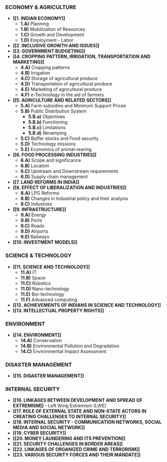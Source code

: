 ### **ECONOMY & AGRICULTURE**
- **[[1. INDIAN ECONOMY]]**
	- **1.A)** Planning
	- **1.B)** Mobilization of Resources
	- **1.C)** Growth and Development
	- **1.D)** Employment - Labor 
- **[[2. INCLUSIVE GROWTH AND ISSUES]]**
- **[[3. GOVERNMENT BUDGETING]]**
- **[[4. CROPPING PATTERN, IRRIGATION, TRANSPORTATION AND MARKETING]]**
	- **4.A)** Cropping patterns
	- **4.B)** Irrigation
	- **4.C)** Storage of agricultural produce
	- **4.D)** Transportation of agricultural produce
	- **4.E)** Marketing of agricultural produce
	- **4.F)** e-Technology in the aid of farmers
- **[[5. AGRICULTURE AND RELATED SECTORS]]**
	- **5.A)** Farm subsidies and Minimum Support Prices
	- **5.B)** Public Distribution System
		- **5.B.a)** Objectives
		- **5.B.b)** Functioning
		- **5.B.c)** Limitations
		- **5.B.d)** Revamping
	- **5.C)** Buffer stocks and Food security
	- **5.D)** Technology missions
	- **5.E)** Economics of animal-rearing
- **[[6. FOOD PROCESSING INDUSTRIES]]**
	- **6.A)** Scope and significance
	- **6.B)** Location
	- **6.C)** Upstream and Downstream requirements
	- **6.D)** Supply chain management
- **[[7. LAND REFORMS IN INDIA]]**
- **[[8. EFFECT OF LIBERALIZATION AND INDUSTRIES]]**
	- **8.A)** LPG Reforms
	- **8.B)** Changes in Industrial policy and their analysis
	- **8.C)** Industries
- **[[9. INFRASTRUCTURE]]**
	- **9.A)** Energy
	- **9.B)** Ports
	- **9.C)** Roads
	- **9.D)** Airports
	- **9.E)** Railways
- **[[10. INVESTMENT MODELS]]**
### **SCIENCE & TECHNOLOGY**
- **[[11. SCIENCE AND TECHNOLOGY]]**
	- **11.A)** IT
	- **11.B)** Space
	- **11.C)** Robotics
	- **11.D)** Nano-technology
	- **11.E)** Bio-technology
	- **11.F)** Advanced computing
- **[[12. ACHIEVEMENTS OF INDIANS IN SCIENCE AND TECHNOLOGY]]**
- **[[13. INTELLECTUAL PROPERTY RIGHTS]]**
### **ENVIRONMENT**
- **[[14. ENVIRONMENT]]**
	- **14.A)** Conservation
	- **14.B)** Environmental Pollution and Degradation
	- **14.C)** Environmental Impact Assessment
### **DISASTER MANAGEMENT**
- **[[15. DISASTER MANAGEMENT]]**
### **INTERNAL SECURITY**
- **[[16. LINKAGES BETWEEN DEVELOPMENT AND SPREAD OF EXTREMISM]]** - Left Wing Extremism (LWE)
- **[[17. ROLE OF EXTERNAL STATE AND NON-STATE ACTORS IN CREATING CHALLENGES TO INTERNAL SECURITY]]**
- **[[18. INTERNAL SECURITY - COMMUNICATION NETWORKS, SOCIAL MEDIA AND SOCIAL NETWORK]]**
- **[[19. CYBER SECURITY]]**
- **[[20. MONEY LAUNDERING AND ITS PREVENTION]]**
- **[[21. SECURITY CHALLENGES IN BORDER AREAS]]**
- **[[22. LINKAGES OF ORGANIZED CRIME AND TERRORISM]]**
- **[[23. VARIOUS SECURITY FORCES AND THEIR MANDATE]]**

